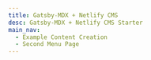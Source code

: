 ```yaml
---
title: Gatsby-MDX + Netlify CMS
desc: Gatsby-MDX + Netlify CMS Starter
main_nav:
  - Example Content Creation
  - Second Menu Page
---
```


